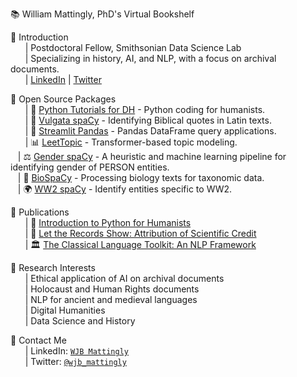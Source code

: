 📚 William Mattingly, PhD's Virtual Bookshelf

📕 Introduction  
&nbsp;&nbsp;&nbsp;&nbsp;&nbsp;&nbsp;| Postdoctoral Fellow, Smithsonian Data Science Lab  
&nbsp;&nbsp;&nbsp;&nbsp;&nbsp;&nbsp;| Specializing in history, AI, and NLP, with a focus on archival documents.   
&nbsp;&nbsp;&nbsp;&nbsp;&nbsp;&nbsp;| [LinkedIn](https://www.linkedin.com/in/wjbmattingly/) | [Twitter](https://twitter.com/wjb_mattingly)  

📙 Open Source Packages  
&nbsp;&nbsp;&nbsp;&nbsp;&nbsp;&nbsp;| 🐍 [Python Tutorials for DH](https://www.youtube.com/pythontutorialsfordigitalhumanities) - Python coding for humanists.  
&nbsp;&nbsp;&nbsp;&nbsp;&nbsp;&nbsp;| 📖 [Vulgata spaCy](https://github.com/wjbmattingly/vulgata-spacy) - Identifying Biblical quotes in Latin texts.  
&nbsp;&nbsp;&nbsp;&nbsp;&nbsp;&nbsp;| 🐼 [Streamlit Pandas](https://github.com/wjbmattingly/streamlit-pandas) - Pandas DataFrame query applications.  
&nbsp;&nbsp;&nbsp;&nbsp;&nbsp;&nbsp;| 📊 [LeetTopic](https://github.com/wjbmattingly/leet-topic) - Transformer-based topic modeling.  
&nbsp;&nbsp;&nbsp;| ⚖️ [Gender spaCy](https://github.com/sidatasciencelab/gender-spacy) - A heuristic and machine learning pipeline for identifying gender of PERSON entities.  
&nbsp;&nbsp;&nbsp;| 🧬 [BioSpaCy](https://github.com/wjbmattingly/biospacy) - Processing biology texts for taxonomic data.  
&nbsp;&nbsp;&nbsp;| 🌍 [WW2 spaCy](https://github.com/wjbmattingly/ww2-spacy) - Identify entities specific to WW2.  

📗 Publications  
&nbsp;&nbsp;&nbsp;&nbsp;&nbsp;&nbsp;| 📖 [Introduction to Python for Humanists](https://www.routledge.com/Introduction-to-Python-for-Humanists/Mattingly/p/book/9781032378374)  
&nbsp;&nbsp;&nbsp;&nbsp;&nbsp;&nbsp;| 🧪 [Let the Records Show: Attribution of Scientific Credit](https://www.journals.uchicago.edu/doi/10.1086/724949)  
&nbsp;&nbsp;&nbsp;&nbsp;&nbsp;&nbsp;| 🏛️ [The Classical Language Toolkit: An NLP Framework](https://aclanthology.org/2021.acl-demo.3.pdf)  

📘 Research Interests  
&nbsp;&nbsp;&nbsp;&nbsp;&nbsp;&nbsp;| Ethical application of AI on archival documents  
&nbsp;&nbsp;&nbsp;&nbsp;&nbsp;&nbsp;| Holocaust and Human Rights documents  
&nbsp;&nbsp;&nbsp;&nbsp;&nbsp;&nbsp;| NLP for ancient and medieval languages  
&nbsp;&nbsp;&nbsp;&nbsp;&nbsp;&nbsp;| Digital Humanities  
&nbsp;&nbsp;&nbsp;&nbsp;&nbsp;&nbsp;| Data Science and History  

📒 Contact Me  
&nbsp;&nbsp;&nbsp;&nbsp;&nbsp;&nbsp;| LinkedIn: [`WJB Mattingly`](https://www.linkedin.com/in/wjbmattingly/)  
&nbsp;&nbsp;&nbsp;&nbsp;&nbsp;&nbsp;| Twitter: [`@wjb_mattingly`](https://twitter.com/wjb_mattingly)  
